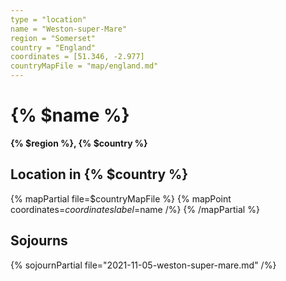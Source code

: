```yaml
---
type = "location"
name = "Weston-super-Mare"
region = "Somerset"
country = "England"
coordinates = [51.346, -2.977]
countryMapFile = "map/england.md"
---
```


# {% $name %}

**{% $region %}, {% $country %}**

## Location in {% $country %}

{% mapPartial file=$countryMapFile %}
  {% mapPoint coordinates=$coordinates label=$name /%}
{% /mapPartial %}

## Sojourns

{% sojournPartial file="2021-11-05-weston-super-mare.md" /%}
